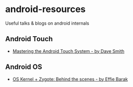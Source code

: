 # android-resources
Useful talks &amp; blogs on android internals


## Android Touch 

* [Mastering the Android Touch System - by Dave Smith](https://www.youtube.com/watch?v=EZAoJU-nUyI)

## Android OS

* [OS Kernel + Zygote: Behind the scenes - by Effie Barak](https://www.youtube.com/watch?v=0zJCyKp7-9s)
